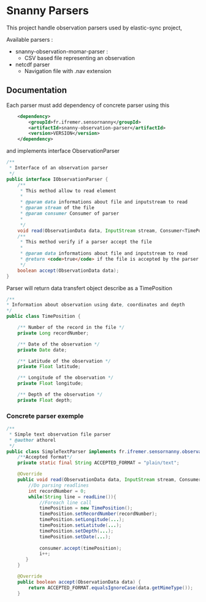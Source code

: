 # Snanny Parsers 
This project handle observation parsers used by elastic-sync project,  

Available parsers :
- snanny-observation-momar-parser : 
    -   CSV based file representing an observation       
- netcdf parser
    -   Navigation file with .nav extension 

## Documentation

Each parser must add dependency of concrete parser using this 
```xml
	<dependency>
		<groupId>fr.ifremer.sensornanny</groupId> 
		<artifactId>snanny-observation-parser</artifactId> 
		<version>VERSION</version> 
	</dependency> 
```

and implements interface ObservationParser

```java
/**
 * Interface of an observation parser
 */
public interface IObservationParser {
    /**
     * This method allow to read element
     * 
     * @param data informations about file and inputstream to read
     * @param stream of the file
     * @param consumer Consumer of parser
     * 
     */
    void read(ObservationData data, InputStream stream, Consumer<TimePosition> consumer);
    /**
     * This method verify if a parser accept the file
     * 
     * @param data informations about file and inputstream to read
     * @return <code>true</code> if the file is accepted by the parser otherwise <code>false</code>
     */
    boolean accept(ObservationData data);
}
```

Parser will return data transfert object describe as a TimePosition 
```java
/**
* Information about observation using date, coordinates and depth
*/
public class TimePosition {

    /** Number of the record in the file */
    private Long recordNumber;

    /** Date of the observation */
    private Date date;

    /** Latitude of the observation */
    private Float latitude;

    /** Longitude of the observation */
    private Float longitude;

    /** Depth of the observation */
    private Float depth;
```

### Concrete parser exemple 

```java
/**
 * Simple text observation file parser
 * @author athorel
 */
public class SimpleTextParser implements fr.ifremer.sensornanny.observation.parser.IObservationParser {
    /**Accepted format*/
    private static final String ACCEPTED_FORMAT = "plain/text";

    @Override
    public void read(ObservationData data, InputStream stream, Consumer<TimePosition> consumer) {
        //Do parsing readlines
        int recordNumber = 0;
        while(String line = readLine()){
            //Foreach line call
            timePosition = new TimePosition();
            timePosition.setRecordNumber(recordNumber);
            timePosition.setLongitude(...);
            timePosition.setLatitude(...);
            timePosition.setDepth(...);
            timePosition.setDate(...);
            
            consumer.accept(timePosition);
            i++;
       }
    }

    @Override
    public boolean accept(ObservationData data) {
        return ACCEPTED_FORMAT.equalsIgnoreCase(data.getMimeType());
    }
```

